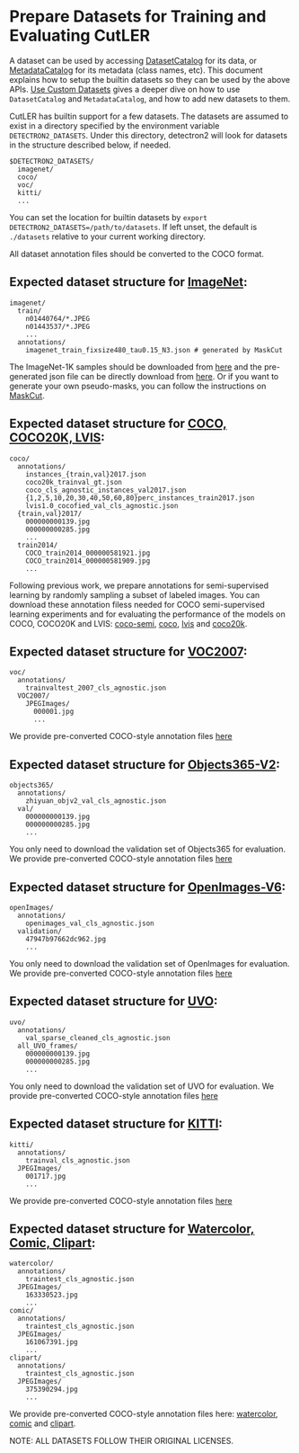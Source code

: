 # Prepare Datasets for Training and Evaluating CutLER

A dataset can be used by accessing [DatasetCatalog](https://detectron2.readthedocs.io/modules/data.html#detectron2.data.DatasetCatalog)
for its data, or [MetadataCatalog](https://detectron2.readthedocs.io/modules/data.html#detectron2.data.MetadataCatalog) for its metadata (class names, etc).
This document explains how to setup the builtin datasets so they can be used by the above APIs. [Use Custom Datasets](https://detectron2.readthedocs.io/tutorials/datasets.html) gives a deeper dive on how to use `DatasetCatalog` and `MetadataCatalog`,
and how to add new datasets to them.

CutLER has builtin support for a few datasets. The datasets are assumed to exist in a directory specified by the environment variable `DETECTRON2_DATASETS`. Under this directory, detectron2 will look for datasets in the structure described below, if needed.
```
$DETECTRON2_DATASETS/
  imagenet/
  coco/
  voc/
  kitti/
  ...
```

You can set the location for builtin datasets by `export DETECTRON2_DATASETS=/path/to/datasets`. If left unset, the default is `./datasets` relative to your current working directory.

All dataset annotation files should be converted to the COCO format.

## Expected dataset structure for [ImageNet](https://image-net.org/download.php):
```
imagenet/
  train/
    n01440764/*.JPEG
    n01443537/*.JPEG
    ...
  annotations/
    imagenet_train_fixsize480_tau0.15_N3.json # generated by MaskCut
```

The ImageNet-1K samples should be downloaded from [here](https://image-net.org/download.php) and the pre-generated json file can be directly download from [here](http://dl.fbaipublicfiles.com/cutler/maskcut/imagenet_train_fixsize480_tau0.15_N3.json).
Or if you want to generate your own pseudo-masks, you can follow the instructions on [MaskCut](../README.md#1-maskcut).


## Expected dataset structure for [COCO, COCO20K, LVIS](https://cocodataset.org/#download):
```
coco/
  annotations/
    instances_{train,val}2017.json
    coco20k_trainval_gt.json
    coco_cls_agnostic_instances_val2017.json
    {1,2,5,10,20,30,40,50,60,80}perc_instances_train2017.json
    lvis1.0_cocofied_val_cls_agnostic.json
  {train,val}2017/
    000000000139.jpg
    000000000285.jpg
    ...
  train2014/
    COCO_train2014_000000581921.jpg
    COCO_train2014_000000581909.jpg
    ...
```

Following previous work, we prepare annotations for semi-supervised learning by randomly sampling a subset of labeled images.
You can download these annotation filess needed for COCO semi-supervised learning experiments and for evaluating the performance of the models on COCO, COCO20K and LVIS: [coco-semi](http://dl.fbaipublicfiles.com/cutler/coco-smi/annotations.zip), [coco](http://dl.fbaipublicfiles.com/cutler/coco/coco_cls_agnostic_instances_val2017.json), [lvis](http://dl.fbaipublicfiles.com/cutler/coco/lvis1.0_cocofied_val_cls_agnostic.json) and [coco20k](http://dl.fbaipublicfiles.com/cutler/coco/coco20k_trainval_gt.json).


## Expected dataset structure for [VOC2007](http://host.robots.ox.ac.uk/pascal/VOC/voc2012/index.html#devkit):
```
voc/
  annotations/
    trainvaltest_2007_cls_agnostic.json
  VOC2007/
    JPEGImages/
      000001.jpg
      ...
```
We provide pre-converted COCO-style annotation files [here](http://dl.fbaipublicfiles.com/cutler/voc/trainvaltest_2007_cls_agnostic.json)


## Expected dataset structure for [Objects365-V2](https://www.objects365.org/download.html):
```
objects365/
  annotations/
    zhiyuan_objv2_val_cls_agnostic.json
  val/
    000000000139.jpg
    000000000285.jpg
    ...
```
You only need to download the validation set of Objects365 for evaluation.
We provide pre-converted COCO-style annotation files [here](http://dl.fbaipublicfiles.com/cutler/objects365/zhiyuan_objv2_val_cls_agnostic.json)


## Expected dataset structure for [OpenImages-V6](https://storage.googleapis.com/openimages/web/download_v6.html):
```
openImages/
  annotations/
    openimages_val_cls_agnostic.json
  validation/
    47947b97662dc962.jpg
    ...
```
You only need to download the validation set of OpenImages for evaluation.
We provide pre-converted COCO-style annotation files [here](http://dl.fbaipublicfiles.com/cutler/openImages/openimages_val_cls_agnostic.json)

## Expected dataset structure for [UVO](https://sites.google.com/view/unidentified-video-object/dataset):
```
uvo/
  annotations/
    val_sparse_cleaned_cls_agnostic.json
  all_UVO_frames/
    000000000139.jpg
    000000000285.jpg
    ...
```
You only need to download the validation set of UVO for evaluation.
We provide pre-converted COCO-style annotation files [here](http://dl.fbaipublicfiles.com/cutler/uvo/val_sparse_cleaned_cls_agnostic.json)

## Expected dataset structure for [KITTI](https://www.cvlibs.net/datasets/kitti/eval_object.php?obj_benchmark=2d):
```
kitti/
  annotations/
    trainval_cls_agnostic.json
  JPEGImages/
    001717.jpg
    ...
```
We provide pre-converted COCO-style annotation files [here](https://dl.fbaipublicfiles.com/cutler/kitti/trainval_cls_agnostic.json)

## Expected dataset structure for [Watercolor, Comic, Clipart](https://github.com/naoto0804/cross-domain-detection):
```
watercolor/
  annotations/
    traintest_cls_agnostic.json
  JPEGImages/
    163330523.jpg
    ...
comic/
  annotations/
    traintest_cls_agnostic.json
  JPEGImages/
    161067391.jpg
    ...
clipart/
  annotations/
    traintest_cls_agnostic.json
  JPEGImages/
    375390294.jpg
    ...
```
We provide pre-converted COCO-style annotation files here: [watercolor](http://dl.fbaipublicfiles.com/cutler/watercolor/traintest_cls_agnostic.json), [comic](http://dl.fbaipublicfiles.com/cutler/comic/traintest_cls_agnostic.json) and [clipart](http://dl.fbaipublicfiles.com/cutler/clipart/traintest_cls_agnostic.json).

NOTE: ALL DATASETS FOLLOW THEIR ORIGINAL LICENSES.
